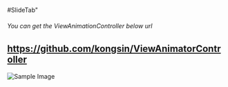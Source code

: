 #SlideTab"

###### _You can get the ViewAnimationController below url_
https://github.com/kongsin/ViewAnimatorController
------
![Sample Image](https://github.com/kongsin/SlideTab/blob/master/videotogif_2017.03.18_18.00.04.gif)
